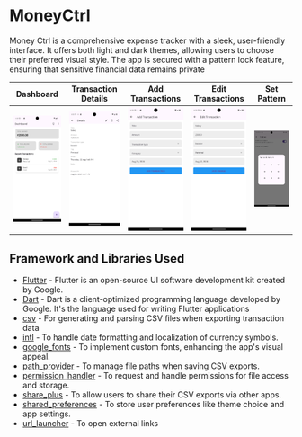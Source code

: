 # MoneyCtrl

Money Ctrl is a comprehensive expense tracker with a sleek, user-friendly interface. It offers both light and dark themes, allowing users to choose their preferred visual style. The app is secured with a pattern lock feature, ensuring that sensitive financial data remains private


Dashboard | Transaction Details | Add Transactions | Edit Transactions | Set Pattern 
--- | --- | --- |--- |--- 
![](https://github.com/subhipandey/MoneyCtrl/blob/main/images/dashboard.png) | ![](https://github.com/subhipandey/MoneyCtrl/blob/main/images/transactions_detail.png) | ![](https://github.com/subhipandey/MoneyCtrl/blob/main/images/add_transactions.png) | ![](https://github.com/subhipandey/MoneyCtrl/blob/main/images/edit_transactions.png) | ![](https://github.com/subhipandey/MoneyCtrl/blob/main/images/set_pattern.png) |



## Framework and Libraries Used 

- [Flutter](https://flutter.dev) - Flutter is an open-source UI software development kit created by Google.
- [Dart](https://dart.dev/) - Dart is a client-optimized programming language developed by Google. It's the language used for writing Flutter applications
- [csv](https://pub.dev/packages/csv) - For generating and parsing CSV files when exporting transaction data
- [intl](https://pub.dev/packages/intl) - To handle date formatting and localization of currency symbols.
- [google_fonts](https://pub.dev/packages/google_fonts) - To implement custom fonts, enhancing the app's visual appeal.
- [path_provider](https://pub.dev/packages/path_provider) - To manage file paths when saving CSV exports.
- [permission_handler](https://pub.dev/packages/permission_handler) - To request and handle permissions for file access and storage.
- [share_plus](https://pub.dev/packages/share_plus) - To allow users to share their CSV exports via other apps.
- [shared_preferences](https://pub.dev/packages/shared_preferences) - To store user preferences like theme choice and app settings.
- [url_launcher](https://pub.dev/packages/url_launcher) - To open external links




